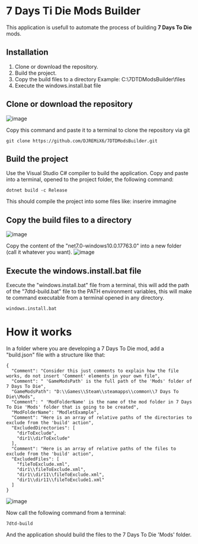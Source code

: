 # 7 Days Ti Die Mods Builder

This application is usefull to automate the process of building **7 Days To Die** mods.

## Installation

 1. Clone or download the repository.
 2. Build the project.
 3. Copy the build files to a directory Example: C:\7DTDModsBuilder\files
 4. Execute the windows.install.bat file

## Clone or download the repository
![image](https://user-images.githubusercontent.com/35576682/212575616-43020828-22b1-401b-96aa-5423493342b6.png)


Copy this command and paste it to a terminal to clone the repository via git

    git clone https://github.com/DJREMiX6/7DTDModsBuilder.git
  

## Build the project
Use the Visual Studio C# compiler to build the application.
Copy and paste into a terminal, opened to the project folder, the following command:

    dotnet build -c Release
This should compile the project into some files like:
inserire immagine

## Copy the build files to a directory
![image](https://user-images.githubusercontent.com/35576682/212575699-13b2651b-36c1-45aa-8b4f-a8432e82da7e.png)

Copy the content of the "net7.0-windows10.0.17763.0" into a new folder (call it whatever you want).
![image](https://user-images.githubusercontent.com/35576682/212575774-b43f7379-2860-406e-8e96-e1fb275843c2.png)

## Execute the windows.install.bat file
Execute the "windows.install.bat" file from a terminal, this will add the path of the "7dtd-build.bat" file to the PATH environment variables, this will make te command executable from a terminal opened in any directory.

    windows.install.bat

# How it works
In a folder where you are developing a 7 Days To Die mod, add a "build.json" file with a structure like that:

    {
	  "Comment": "Consider this just comments to explain how the file works, do not insert 'Comment' elements in your own file",
	  "Comment": " 'GameModsPath' is the full path of the 'Mods' folder of 7 Days To Die",
      "GameModsPath": "D:\\Games\\Steam\\steamapps\\common\\7 Days To Die\\Mods",
      "Comment": " 'ModFolderName' is the name of the mod folder in 7 Days To Die 'Mods' folder that is going to be created",
      "ModFolderName": "ModletExample",
      "Comment": "Here is an array of relative paths of the directories to exclude from the 'build' action",
      "ExcludedDirectories": [
        "dirToExclude",
        "dir1\\dirToExclude"
      ],
      "Comment": "Here is an array of relative paths of the files to exclude from the 'build' action",
      "ExcludedFiles": [
        "fileToExclude.xml",
        "dir1\\fileToExclude.xml",
        "dir1\\dir11\\fileToExclude.xml",
        "dir1\\dir11\\fileToExclude1.xml"
      ]
    }

![image](https://user-images.githubusercontent.com/35576682/212576006-fdc680e8-90da-4e58-8ddb-7f2be6ef6032.png)

Now call the following command from a terminal:

    7dtd-build
And the application should build the files to the 7 Days To Die 'Mods' folder.
